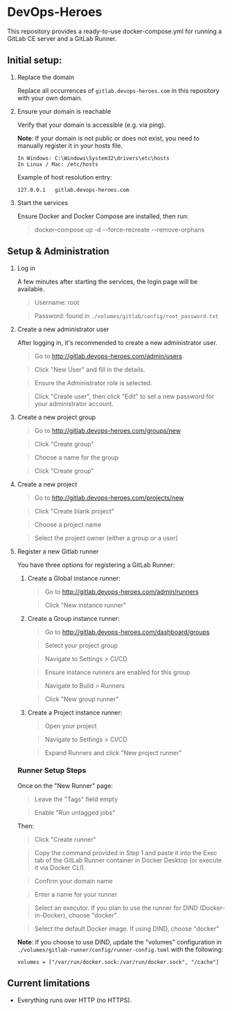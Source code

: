 # DevOps-Heroes

This repository provides a ready-to-use docker-compose.yml for running a GitLab CE server and a GitLab Runner.

## Initial setup:

1. Replace the domain

    Replace all occurrences of `gitlab.devops-heroes.com` in this repository with your own domain.

2. Ensure your domain is reachable
    
    Verify that your domain is accessible (e.g. via ping).
    
    **Note**: If your domain is not public or does not exist, you need to manually register it in your hosts file.

    ```
    In Windows: C:\Windows\System32\drivers\etc\hosts
    In Linux / Mac: /etc/hosts
    ```

    Example of host resolution entry:
    ```
    127.0.0.1	gitlab.devops-heroes.com
    ```

3. Start the services

    Ensure Docker and Docker Compose are installed, then run:
    
    > docker-compose up -d --force-recreate --remove-orphans

## Setup & Administration

1. Log in

    A few minutes after starting the services, the login page will be available.

    > Username: root
    
    > Password: found in `./volumes/gitlab/config/root_password.txt`

2. Create a new administrator user

    After logging in, it's recommended to create a new administrator user.

    > Go to http://gitlab.devops-heroes.com/admin/users.

    > Click "New User" and fill in the details.

    > Ensure the Administrator role is selected.

    > Click "Create user", then click "Edit" to set a new password for your administrator account.

3. Create a new project group

    > Go to http://gitlab.devops-heroes.com/groups/new

    > Click "Create group"

    > Choose a name for the group

    > Click "Create group"

4. Create a new project

    > Go to http://gitlab.devops-heroes.com/projects/new

    > Click "Create blank project"

    > Choose a project name

    > Select the project owner (either a group or a user)

5. Register a new Gitlab runner

    You have three options for registering a GitLab Runner:

    1. Create a Global instance runner:
    
        > Go to http://gitlab.devops-heroes.com/admin/runners

        > Click "New instance runner"

    2. Create a Group instance runner:

        > Go to http://gitlab.devops-heroes.com/dashboard/groups

        > Select your project group

        > Navigate to Settings > CI/CD

        > Ensure instance runners are enabled for this group

        > Navigate to Build > Runners

        > Click "New group runner"

    3. Create a Project instance runner:

        > Open your project

        > Navigate to Settings > CI/CD

        > Expand Runners and click "New project runner"

    ### Runner Setup Steps
    Once on the "New Runner" page:
    > Leave the "Tags" field empty

    > Enable "Run untagged jobs"

    Then:

    > Click "Create runner"

    > Copy the command provided in Step 1 and paste it into the Exec tab of the GitLab Runner container in Docker Desktop (or execute it via Docker CLI).

    > Confirm your domain name

    > Enter a name for your runner

    > Select an executor. If you plan to use the runner for DIND (Docker-in-Docker), choose "docker".

    > Select the default Docker image. If using DIND, choose "docker"

   **Note**: If you choose to use DIND, update the "volumes" configuration in `./volumes/gitlab-runner/config/runner-config.toml` with the following:

    ```
    volumes = ["/var/run/docker.sock:/var/run/docker.sock", "/cache"]
    ```

## Current limitations

- Everything runs over HTTP (no HTTPS).